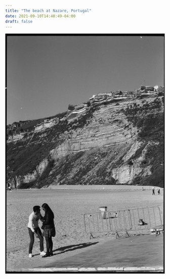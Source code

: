 ```yaml
---
title: "The beach at Nazare, Portugal"
date: 2021-09-10T14:48:49-04:00
draft: false
---
```


![Ilford FP4+ pushed one stop](/static/img/WillHopkins_35Order6039-34.jpg)
